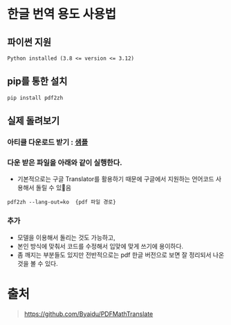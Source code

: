 # 한글 번역 용도 사용법 

## 파이썬 지원 

```
Python installed (3.8 <= version <= 3.12)
```

## pip를 통한 설치 

```
pip install pdf2zh
```

## 실제 돌려보기 

### 아티클 다운로드 받기 : [샘플](chrome-extension://efaidnbmnnnibpcajpcglclefindmkaj/https://arxiv.org/pdf/2307.06435)

### 다운 받은 파일을 아래와 같이 실행한다. 

- 기본적으로는 구글 Translator를 활용하기 때문에 구글에서 지원하는 언어코드 사용해서 돌릴 수 있음

```
pdf2zh --lang-out=ko  {pdf 파일 경로}
```

### 추가

- 모델을 이용해서 돌리는 것도 가능하고, 
- 본인 방식에 맞춰서 코드를 수정해서 입맞에 맞게 쓰기에 용이하다. 
- 좀 깨지는 부분들도 있지만 전반적으로는 pdf 한글 버전으로 보면 잘 정리되서 나온 것을 볼 수 있다. 


# 출처 

> https://github.com/Byaidu/PDFMathTranslate